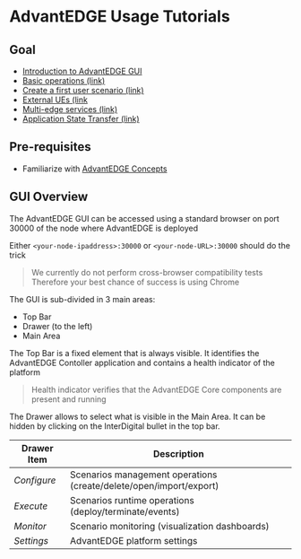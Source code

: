 # AdvantEDGE Usage Tutorials
## Goal
- [Introduction to AdvantEDGE GUI](#gui-overview)
- [Basic operations (link)](./use/base-ops.md)
- [Create a first user scenario (link)](./use/create-scenario.md)
- [External UEs (link](./use/ext-ue.md)
- [Multi-edge services (link)](./use/me-services.md)
- [Application State Transfer (link)](./use/app-state-transfer.md)

## Pre-requisites
- Familiarize with [AdvantEDGE Concepts](./concepts.md)

## GUI Overview
The AdvantEDGE GUI can be accessed using a standard browser on port 30000 of the node where AdvantEDGE is deployed

Either `<your-node-ipaddress>:30000` or `<your-node-URL>:30000` should do the trick
> We currently do not perform cross-browser compatibility tests <br>Therefore your best chance of success is using Chrome

The GUI is sub-divided in 3 main areas:
- Top Bar
- Drawer (to the left)
- Main Area

The Top Bar is a fixed element that is always visible. It identifies the AdvantEDGE Contoller application and contains a health indicator of the platform
> Health indicator verifies that the AdvantEDGE Core components are present and running

The Drawer allows to select what is visible in the Main Area. It can be hidden by clicking on the InterDigital bullet in the top bar.

Drawer Item | Description
------ | --------
_Configure_ | Scenarios management operations (create/delete/open/import/export)
_Execute_ | Scenarios runtime operations (deploy/terminate/events)
_Monitor_ | Scenario monitoring (visualization dashboards)
_Settings_ | AdvantEDGE platform settings
